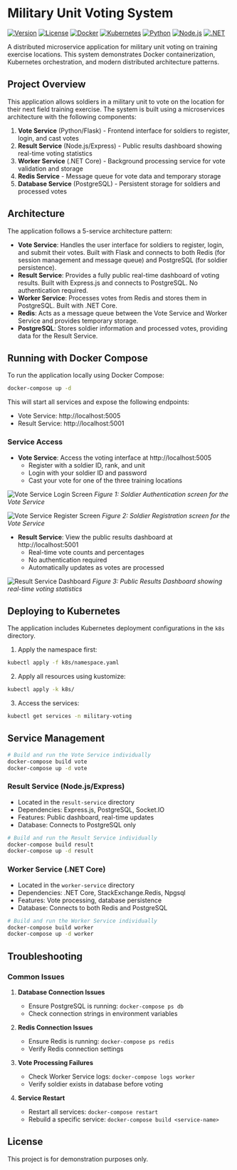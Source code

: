 # Military Unit Voting System

[![Version](https://img.shields.io/badge/version-1.0.0-blue.svg)](https://github.com/yourusername/military-unit-voting-system/releases/tag/v1.0.0)
[![License](https://img.shields.io/badge/license-MIT-green.svg)](LICENSE)
[![Docker](https://img.shields.io/badge/docker-ready-brightgreen.svg)](docker-compose.yml)
[![Kubernetes](https://img.shields.io/badge/kubernetes-ready-blue.svg)](k8s/)
[![Python](https://img.shields.io/badge/python-3.9-blue.svg)](vote-service/)
[![Node.js](https://img.shields.io/badge/node.js-14-green.svg)](result-service/)
[![.NET](https://img.shields.io/badge/.NET-6.0-purple.svg)](worker-service/)

A distributed microservice application for military unit voting on training exercise locations. This system demonstrates Docker containerization, Kubernetes orchestration, and modern distributed architecture patterns.

## Project Overview

This application allows soldiers in a military unit to vote on the location for their next field training exercise. The system is built using a microservices architecture with the following components:

1. **Vote Service** (Python/Flask) - Frontend interface for soldiers to register, login, and cast votes
2. **Result Service** (Node.js/Express) - Public results dashboard showing real-time voting statistics
3. **Worker Service** (.NET Core) - Background processing service for vote validation and storage
4. **Redis Service** - Message queue for vote data and temporary storage
5. **Database Service** (PostgreSQL) - Persistent storage for soldiers and processed votes

## Architecture

The application follows a 5-service architecture pattern:

- **Vote Service**: Handles the user interface for soldiers to register, login, and submit their votes. Built with Flask and connects to both Redis (for session management and message queue) and PostgreSQL (for soldier persistence).
- **Result Service**: Provides a fully public real-time dashboard of voting results. Built with Express.js and connects to PostgreSQL. No authentication required.
- **Worker Service**: Processes votes from Redis and stores them in PostgreSQL. Built with .NET Core.
- **Redis**: Acts as a message queue between the Vote Service and Worker Service and provides temporary storage.
- **PostgreSQL**: Stores soldier information and processed votes, providing data for the Result Service.

## Running with Docker Compose

To run the application locally using Docker Compose:

```bash
docker-compose up -d
```

This will start all services and expose the following endpoints:

- Vote Service: http://localhost:5005
- Result Service: http://localhost:5001

### Service Access

- **Vote Service**: Access the voting interface at http://localhost:5005
  - Register with a soldier ID, rank, and unit
  - Login with your soldier ID and password
  - Cast your vote for one of the three training locations

![Vote Service Login Screen](images/vote-service-login.png)
*Figure 1: Soldier Authentication screen for the Vote Service*

![Vote Service Register Screen](images/register-screen.png)
*Figure 2: Soldier Registration screen for the Vote Service*

- **Result Service**: View the public results dashboard at http://localhost:5001
  - Real-time vote counts and percentages
  - No authentication required
  - Automatically updates as votes are processed

![Result Service Dashboard](images/results-dashboard.png)
*Figure 3: Public Results Dashboard showing real-time voting statistics*

## Deploying to Kubernetes

The application includes Kubernetes deployment configurations in the `k8s` directory.

1. Apply the namespace first:

```bash
kubectl apply -f k8s/namespace.yaml
```

2. Apply all resources using kustomize:

```bash
kubectl apply -k k8s/
```

3. Access the services:

```bash
kubectl get services -n military-voting
```

## Service Management

```bash
# Build and run the Vote Service individually
docker-compose build vote
docker-compose up -d vote
```

### Result Service (Node.js/Express)
- Located in the `result-service` directory
- Dependencies: Express.js, PostgreSQL, Socket.IO
- Features: Public dashboard, real-time updates
- Database: Connects to PostgreSQL only

```bash
# Build and run the Result Service individually
docker-compose build result
docker-compose up -d result
```

### Worker Service (.NET Core)
- Located in the `worker-service` directory
- Dependencies: .NET Core, StackExchange.Redis, Npgsql
- Features: Vote processing, database persistence
- Database: Connects to both Redis and PostgreSQL

```bash
# Build and run the Worker Service individually
docker-compose build worker
docker-compose up -d worker
```

## Troubleshooting

### Common Issues

1. **Database Connection Issues**
   - Ensure PostgreSQL is running: `docker-compose ps db`
   - Check connection strings in environment variables

2. **Redis Connection Issues**
   - Ensure Redis is running: `docker-compose ps redis`
   - Verify Redis connection settings

3. **Vote Processing Failures**
   - Check Worker Service logs: `docker-compose logs worker`
   - Verify soldier exists in database before voting

4. **Service Restart**
   - Restart all services: `docker-compose restart`
   - Rebuild a specific service: `docker-compose build <service-name>`

## License

This project is for demonstration purposes only.
